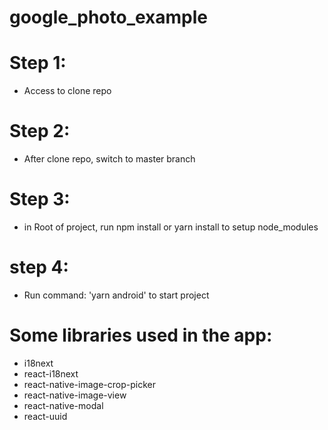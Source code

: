 # google_photo_example
# Step 1: 
- Access to clone repo
# Step 2: 
- After clone repo, switch to master branch 
# Step 3: 
- in Root of project, run npm install or yarn install to setup node_modules
# step 4: 
- Run command: 'yarn android' to start project
# Some libraries used in the app:
- i18next
- react-i18next
- react-native-image-crop-picker
- react-native-image-view
- react-native-modal
- react-uuid

